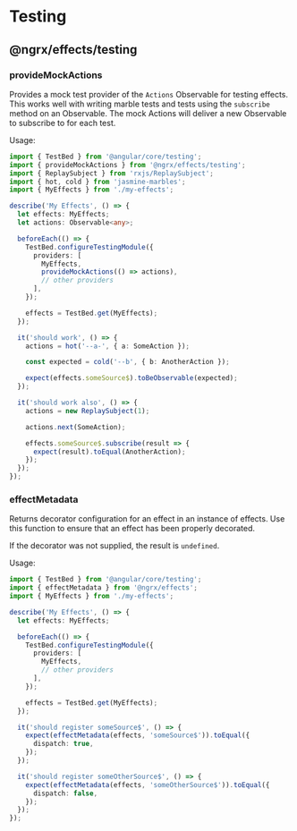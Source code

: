 # Testing

## @ngrx/effects/testing

### provideMockActions
Provides a mock test provider of the `Actions` Observable for testing effects. This works well with writing
marble tests and tests using the `subscribe` method on an Observable. The mock Actions will deliver a new Observable
to subscribe to for each test.

Usage:
```ts
import { TestBed } from '@angular/core/testing';
import { provideMockActions } from '@ngrx/effects/testing';
import { ReplaySubject } from 'rxjs/ReplaySubject';
import { hot, cold } from 'jasmine-marbles';
import { MyEffects } from './my-effects';

describe('My Effects', () => {
  let effects: MyEffects;
  let actions: Observable<any>;

  beforeEach(() => {
    TestBed.configureTestingModule({
      providers: [
        MyEffects,
        provideMockActions(() => actions),
        // other providers
      ],
    });

    effects = TestBed.get(MyEffects);
  });

  it('should work', () => {
    actions = hot('--a-', { a: SomeAction });

    const expected = cold('--b', { b: AnotherAction });

    expect(effects.someSource$).toBeObservable(expected);
  });

  it('should work also', () => {
    actions = new ReplaySubject(1);

    actions.next(SomeAction);

    effects.someSource$.subscribe(result => {
      expect(result).toEqual(AnotherAction);
    });
  });
});
```

### effectMetadata
Returns decorator configuration for an effect in an instance of effects.
Use this function to ensure that an effect has been properly decorated.

If the decorator was not supplied, the result is `undefined`.

Usage:
```ts
import { TestBed } from '@angular/core/testing';
import { effectMetadata } from '@ngrx/effects';
import { MyEffects } from './my-effects';

describe('My Effects', () => {
  let effects: MyEffects;

  beforeEach(() => {
    TestBed.configureTestingModule({
      providers: [
        MyEffects,
        // other providers
      ],
    });

    effects = TestBed.get(MyEffects);
  });

  it('should register someSource$', () => {
    expect(effectMetadata(effects, 'someSource$')).toEqual({
      dispatch: true,
    });
  });

  it('should register someOtherSource$', () => {
    expect(effectMetadata(effects, 'someOtherSource$')).toEqual({
      dispatch: false,
    });
  });
});
```